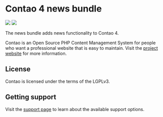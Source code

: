 # Contao 4 news bundle

[![](https://img.shields.io/packagist/v/contao/news-bundle.svg?style=flat-square)](https://packagist.org/packages/contao/news-bundle)
[![](https://img.shields.io/packagist/dt/contao/news-bundle.svg?style=flat-square)](https://packagist.org/packages/contao/news-bundle)

The news bundle adds news functionality to Contao 4.

Contao is an Open Source PHP Content Management System for people who want a
professional website that is easy to maintain. Visit the [project website][1]
for more information.

## License

Contao is licensed under the terms of the LGPLv3.

## Getting support

Visit the [support page][2] to learn about the available support options.

[1]: https://contao.org
[2]: https://to.contao.org/support
